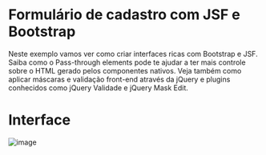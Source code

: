 # Formulário de cadastro com JSF e Bootstrap

Neste exemplo vamos ver como criar interfaces ricas com Bootstrap e JSF. 
Saiba como o Pass-through elements pode te ajudar a ter mais controle sobre o HTML gerado pelos componentes nativos.
Veja também como aplicar máscaras e validação front-end através da jQuery e plugins conhecidos como jQuery Validade e jQuery Mask Edit.


# Interface


![image](https://github.com/devgalassini/FormularioCadastro/assets/127047446/975d750c-0440-4b44-b83e-e10a8aed8572)
